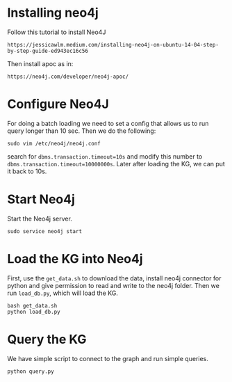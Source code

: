 # Installing neo4j
Follow this tutorial to install Neo4J
```
https://jessicawlm.medium.com/installing-neo4j-on-ubuntu-14-04-step-by-step-guide-ed943ec16c56
```
Then install apoc as in: 
```
https://neo4j.com/developer/neo4j-apoc/
```

# Configure Neo4J
For doing a batch loading we need to set a config that allows us to run query longer than 10 sec. 
Then we do the following:
```
sudo vim /etc/neo4j/neo4j.conf
```
search for ```dbms.transaction.timeout=10s``` and modify this number to ```dbms.transaction.timeout=10000000s```. Later after loading the KG, we can put it back to 10s.


# Start Neo4j
Start the Neo4j server. 
```
sudo service neo4j start 
```


# Load the KG into Neo4j
First, use the ```get_data.sh``` to download the data, install neo4j connector for python and give permission to read and write to the neo4j folder. Then we run ```load_db.py```, which will load the KG. 
```
bash get_data.sh
python load_db.py
```

# Query the KG
We have simple script to connect to the graph and run simple queries. 
```
python query.py
```
